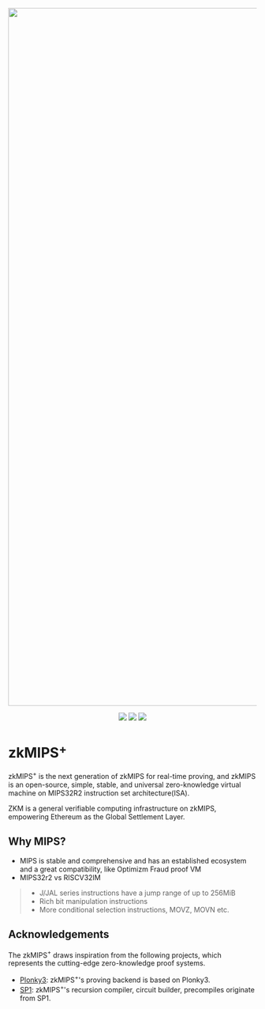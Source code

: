 <p align="center">
    <img alt="zkmreadme" width="1412" src="https://i.ibb.co/xDTXTgH/zkmreadme.gif">
</p>
<p align="center">
    <a href="https://discord.gg/zkm"><img src="https://img.shields.io/discord/700454073459015690?logo=discord"/></a>
    <a href="https://twitter.com/ProjectZKM"><img src="https://img.shields.io/twitter/follow/ProjectZKM?style=social"/></a>
    <a href="https://GitHub.com/zkMIPS"><img src="https://img.shields.io/badge/contributors-22-ee8449"/></a>
</p>

# zkMIPS$^+$

zkMIPS$^+$ is the next generation of zkMIPS for real-time proving, and zkMIPS is an open-source, simple, stable, and universal zero-knowledge virtual machine on MIPS32R2 instruction set architecture(ISA). 

ZKM is a general verifiable computing infrastructure on zkMIPS, empowering Ethereum as the Global Settlement Layer.

## Why MIPS?

* MIPS is stable and comprehensive and has an established ecosystem and a great compatibility, like Optimizm Fraud proof VM
* MIPS32r2 vs RISCV32IM
> * J/JAL series instructions have a jump range of up to 256MiB
> * Rich bit manipulation instructions
> * More conditional selection instructions, MOVZ, MOVN etc.

## Acknowledgements
The zkMIPS$^+$ draws inspiration from the following projects, which represents the cutting-edge zero-knowledge proof systems. 
- [Plonky3](https://github.com/Plonky3/Plonky3): zkMIPS$^+$'s proving backend is based on Plonky3.
- [SP1](https://github.com/succinctlabs/sp1): zkMIPS$^+$'s recursion compiler, circuit builder, precompiles originate from SP1.